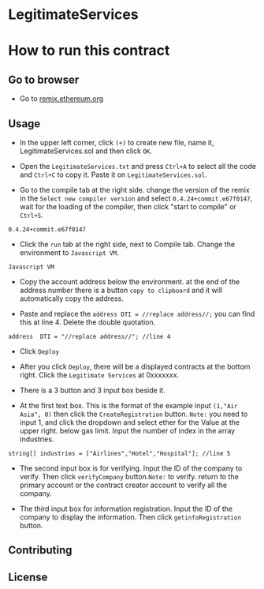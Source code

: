 # LegitimateServices
# How to run this contract


## Go to browser

- Go to [remix.ethereum.org](http://remix.ethereum.org/)

## Usage
 - In the upper left corner, click `(+)` to create new file, name it, LegitimateServices.sol and then click `OK`.
- Open the `LegitimateServices.txt` and press `Ctrl+A` to select all the code and `Ctrl+C` to copy it. Paste it on `LegitimateServices.sol`.

- Go to the compile tab at the right side. change the version of the remix in the `Select new compiler version` and select `0.4.24+commit.e67f0147`, 
wait for the loading of the compiler, then click "start to compile" or `Ctrl+S`.
```
0.4.24+commit.e67f0147
```

- Click the `run` tab at the right side, next to Compile tab. Change the environment to `Javascript VM`.

```
Javascript VM
```

- Copy the account address below the environment. at the end of the address number there is a button `copy to clipboard` and it will automatically copy the address.

- Paste and replace the `address DTI = //replace address//;` you can find this at line 4. Delete the double quotation.

```solidity
address  DTI = "//replace address//"; //line 4
```
- Click `Deploy`

- After you click `Deploy`, there will be a displayed contracts at the bottom right. Click the `Legitimate Services` at 0xxxxxxx.

- There is a 3 button and 3 input box beside it. 

- At the first text box. This is the format of the example input `(1,"Air Asia", 0)` then click the `CreateRegistration` button. `Note:` you need to input 1, and click the dropdown and select ether for the Value at the upper right. below gas limit. Input the number of index in the array industries.

```solidity
string[] industries = ["Airlines","Hotel","Hospital"]; //line 5
```


- The second input box is for verifying. Input the ID of the company to verify. Then click `verifyCompany` button.`Note:` to verify. return to the primary account or the contract creator account to verify all the company. 

- The third input box for information registration. Input the ID of the company to display the information. Then click `getinfoRegistration` button. 


## Contributing

## License

